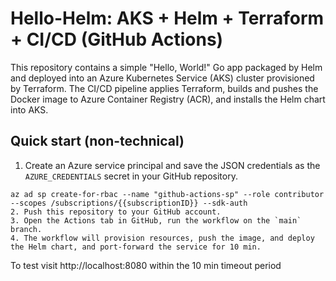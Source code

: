 # Hello-Helm: AKS + Helm + Terraform + CI/CD (GitHub Actions)

This repository contains a simple "Hello, World!" Go app packaged by Helm and deployed into an Azure Kubernetes Service (AKS) cluster provisioned by Terraform. The CI/CD pipeline applies Terraform, builds and pushes the Docker image to Azure Container Registry (ACR), and installs the Helm chart into AKS.

## Quick start (non-technical)

1. Create an Azure service principal and save the JSON credentials as the `AZURE_CREDENTIALS` secret in your GitHub repository.
```
az ad sp create-for-rbac --name "github-actions-sp" --role contributor --scopes /subscriptions/{{subscriptionID}} --sdk-auth
2. Push this repository to your GitHub account.
3. Open the Actions tab in GitHub, run the workflow on the `main` branch.
4. The workflow will provision resources, push the image, and deploy the Helm chart, and port-forward the service for 10 min.
```
To test visit http://localhost:8080 within the 10 min timeout period